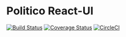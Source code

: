 # Politico React-UI

[![Build Status](https://travis-ci.com/despeauxz/politico-UI.svg?branch=develop)](https://travis-ci.com/despeauxz/politico-UI)
[![Coverage Status](https://coveralls.io/repos/github/despeauxz/politico-UI/badge.svg?branch=166566909-ft-login-client)](https://coveralls.io/github/despeauxz/politico-UI?branch=166566909-ft-login-client)
[![CircleCI](https://circleci.com/gh/despeauxz/politico-UI/tree/develop.svg?style=svg)](https://circleci.com/gh/despeauxz/politico-UI/tree/develop)
